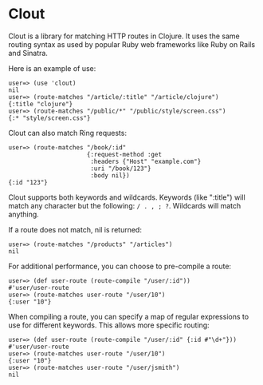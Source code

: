 Clout
=====

Clout is a library for matching HTTP routes in Clojure. It uses the same
routing syntax as used by popular Ruby web frameworks like Ruby on Rails and
Sinatra.

Here is an example of use:

    user=> (use 'clout)
    nil
    user=> (route-matches "/article/:title" "/article/clojure")
    {:title "clojure"}
    user=> (route-matches "/public/*" "/public/style/screen.css")
    {:* "style/screen.css"}

Clout can also match Ring requests:

    user=> (route-matches "/book/:id"
                          {:request-method :get
                           :headers {"Host" "example.com"}
                           :uri "/book/123"}
                           :body nil})
    {:id "123"}

Clout supports both keywords and wildcards. Keywords (like ":title") will
match any character but the following: `/ . , ; ?`. Wildcards will match
anything.

If a route does not match, nil is returned:

    user=> (route-matches "/products" "/articles")
    nil

For additional performance, you can choose to pre-compile a route:

    user=> (def user-route (route-compile "/user/:id"))
    #'user/user-route
    user=> (route-matches user-route "/user/10")
    {:user "10"}

When compiling a route, you can specify a map of regular expressions to use
for different keywords. This allows more specific routing:

    user=> (def user-route (route-compile "/user/:id" {:id #"\d+"}))
    #'user/user-route
    user=> (route-matches user-route "/user/10")
    {:user "10"}
    user=> (route-matches user-route "/user/jsmith")
    nil
